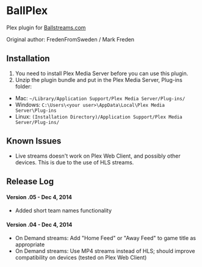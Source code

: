 BallPlex
========
Plex plugin for [Ballstreams.com](http://www4.ballstreams.com/assist/categories/13/api+discussion/4232/APP+BallPlex)

Original author:  FredenFromSweden / Mark Freden 

## Installation
1. You need to install Plex Media Server before you can use this plugin.
2. Unzip the plugin bundle and put in the Plex Media Server, Plug-ins folder:
  * Mac: `~/Library/Application Support/Plex Media Server/Plug-ins/`
  * Windows: `C:\Users\<your user>\AppData\Local\Plex Media Server\Plug-ins`
  * Linux: `(Installation Directory)/Application Support/Plex Media Server/Plug-ins/`
  
## Known Issues
* Live streams doesn't work on Plex Web Client, and possibly other devices.  This is due to the use of HLS streams.

## Release Log
#### Version .05 - Dec 4, 2014
* Added short team names functionality

#### Version .04 - Dec 4, 2014
* On Demand streams: Add "Home Feed" or "Away Feed" to game title as appropriate
* On Demand streams: Use MP4 streams instead of HLS; should improve compatibility on devices (tested on Plex Web Client)
